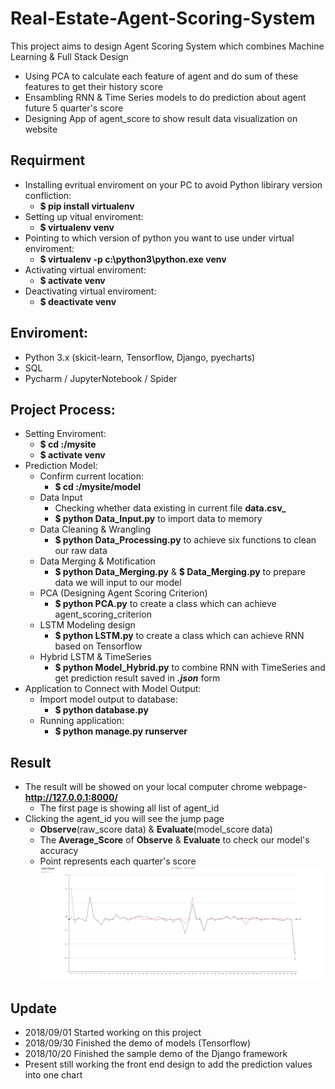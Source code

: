 # Real-Estate-Agent-Scoring-System
This project aims to design Agent Scoring System which combines Machine Learning & Full Stack Design
* Using PCA to calculate each feature of agent and do sum of these features to get their history score
* Ensambling RNN & Time Series models to do prediction about agent future 5 quarter's score
* Designing App of agent_score to show result data visualization on website

## Requirment
* Installing evritual enviroment on your PC to avoid Python libirary version confliction:
  * **$ pip install virtualenv**
* Setting up vitual enviroment:
  * **$ virtualenv venv**
* Pointing to which version of python you want to use under virtual enviroment:
  * **$ virtualenv -p c:\python3\python.exe venv**
* Activating virtual enviroment:
  * **$ activate venv**
* Deactivating virtual enviroment:
  * **$ deactivate venv**

## Enviroment:
* Python 3.x (skicit-learn, Tensorflow, Django, pyecharts)
* SQL
* Pycharm / JupyterNotebook / Spider

## Project Process:
* Setting Enviroment:
  * **$ cd :/mysite**
  * **$ activate venv**
* Prediction Model:
  * Confirm current location:
    * **$ cd :/mysite/model**
  * Data Input
    * Checking whether data existing in current file **data.csv_**
    * **$ python Data_Input.py** to import data to memory
  * Data Cleaning & Wrangling
    * **$ python Data_Processing.py** to achieve six functions to clean our raw data
  * Data Merging & Motification
    * **$ python Data_Merging.py** & **$ Data_Merging.py** to prepare data we will input to our model
  * PCA (Designing Agent Scoring Criterion)
    * **$ python PCA.py** to create a class which can achieve agent_scoring_criterion
  * LSTM Modeling design
    * **$ python LSTM.py** to create a class which can achieve RNN based on Tensorflow
  * Hybrid LSTM & TimeSeries
    * **$ python Model_Hybrid.py** to combine RNN with TimeSeries and get prediction result saved in **_.json_** form   
* Application to Connect with Model Output:
  * Import model output to database:
    * **$ python database.py**
  * Running application:
    * **$ python manage.py runserver**
    
## Result
* The result will be showed on your local computer chrome webpage-**http://127.0.0.1:8000/**
  * The first page is showing all list of agent_id
* Clicking the agent_id you will see the jump page
  * **Observe**(raw_score data) & **Evaluate**(model_score data)
  * The **Average_Score** of **Observe** & **Evaluate** to check our model's accuracy
  * Point represents each quarter's score
   ![Agent_id==2059](Agent_2059.png)
   
## Update
* 2018/09/01 Started working on this project
* 2018/09/30 Finished the demo of models (Tensorflow)
* 2018/10/20 Finished the sample demo of the Django framework
* Present still working the front end design to add the prediction values into one chart
